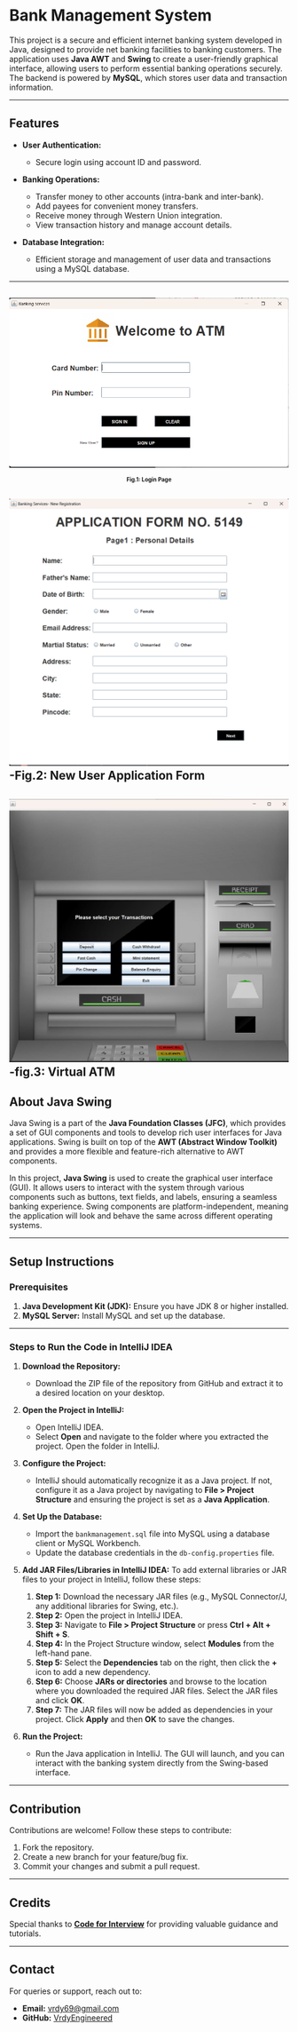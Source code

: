 # Bank Management System

This project is a secure and efficient internet banking system developed in Java, designed to provide net banking facilities to banking customers. The application uses **Java AWT** and **Swing** to create a user-friendly graphical interface, allowing users to perform essential banking operations securely. The backend is powered by **MySQL**, which stores user data and transaction information.

---

## Features

- **User Authentication:**
  - Secure login using account ID and password.

- **Banking Operations:**
  - Transfer money to other accounts (intra-bank and inter-bank).
  - Add payees for convenient money transfers.
  - Receive money through Western Union integration.
  - View transaction history and manage account details.

- **Database Integration:**
  - Efficient storage and management of user data and transactions using a MySQL database.

---
![Alt Text](Bank_management_system/Screenshots/LoginPage.png)
       <p align="center" style="font-size: 10px;">Fig.1: Login Page</p>
---
![Alt Text](Bank_management_system/Screenshots/NewUser.png)
    -Fig.2: New User Application Form
---
![Alt Text](Bank_management_system/Screenshots/ATM.png)
      -fig.3:  Virtual ATM 
---

## About Java Swing

Java Swing is a part of the **Java Foundation Classes (JFC)**, which provides a set of GUI components and tools to develop rich user interfaces for Java applications. Swing is built on top of the **AWT (Abstract Window Toolkit)** and provides a more flexible and feature-rich alternative to AWT components.

In this project, **Java Swing** is used to create the graphical user interface (GUI). It allows users to interact with the system through various components such as buttons, text fields, and labels, ensuring a seamless banking experience. Swing components are platform-independent, meaning the application will look and behave the same across different operating systems.

---

## Setup Instructions

### Prerequisites

1. **Java Development Kit (JDK):** Ensure you have JDK 8 or higher installed.
2. **MySQL Server:** Install MySQL and set up the database.

---

### Steps to Run the Code in IntelliJ IDEA

1. **Download the Repository:**
   - Download the ZIP file of the repository from GitHub and extract it to a desired location on your desktop.

2. **Open the Project in IntelliJ:**
   - Open IntelliJ IDEA.
   - Select **Open** and navigate to the folder where you extracted the project. Open the folder in IntelliJ.

3. **Configure the Project:**
   - IntelliJ should automatically recognize it as a Java project. If not, configure it as a Java project by navigating to **File > Project Structure** and ensuring the project is set as a **Java Application**.

4. **Set Up the Database:**
   - Import the `bankmanagement.sql` file into MySQL using a database client or MySQL Workbench.
   - Update the database credentials in the `db-config.properties` file.

5. **Add JAR Files/Libraries in IntelliJ IDEA:**
   To add external libraries or JAR files to your project in IntelliJ, follow these steps:

   1. **Step 1:** Download the necessary JAR files (e.g., MySQL Connector/J, any additional libraries for Swing, etc.).
   2. **Step 2:** Open the project in IntelliJ IDEA.
   3. **Step 3:** Navigate to **File > Project Structure** or press **Ctrl + Alt + Shift + S**.
   4. **Step 4:** In the Project Structure window, select **Modules** from the left-hand pane.
   5. **Step 5:** Select the **Dependencies** tab on the right, then click the **+** icon to add a new dependency.
   6. **Step 6:** Choose **JARs or directories** and browse to the location where you downloaded the required JAR files. Select the JAR files and click **OK**.
   7. **Step 7:** The JAR files will now be added as dependencies in your project. Click **Apply** and then **OK** to save the changes.

6. **Run the Project:**
   - Run the Java application in IntelliJ. The GUI will launch, and you can interact with the banking system directly from the Swing-based interface.

---

## Contribution

Contributions are welcome! Follow these steps to contribute:

1. Fork the repository.
2. Create a new branch for your feature/bug fix.
3. Commit your changes and submit a pull request.

---

## Credits

Special thanks to **[Code for Interview](https://www.youtube.com/playlist?list=PL_6klLfS1WqE1-_MJgZiJqAaccjLGHh0H)** for providing valuable guidance and tutorials.

---

## Contact

For queries or support, reach out to:

- **Email:** [vrdy69@gmail.com](mailto:vrdy69@gmail.com)
- **GitHub:** [VrdyEngineered](https://github.com/VrdyEngineered)
